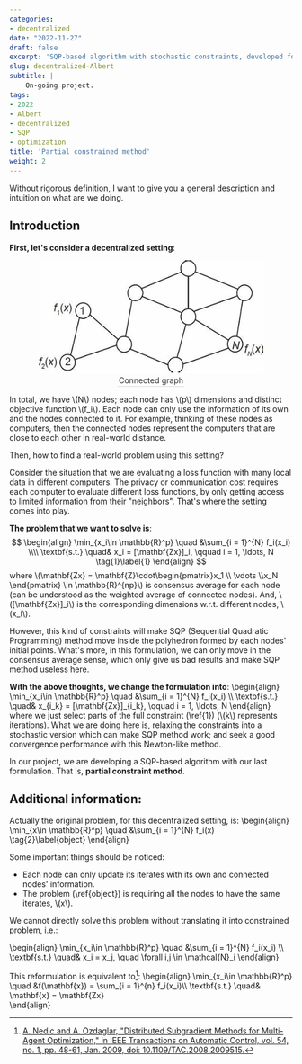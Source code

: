 ```yaml
---
categories:
- decentralized
date: "2022-11-27"
draft: false
excerpt: 'SQP-based algorithm with stochastic constraints, developed for decentralized problems.'
slug: decentralized-Albert
subtitle: |
    On-going project.
tags:
- 2022
- Albert
- decentralized
- SQP
- optimization
title: 'Partial constrained method'
weight: 2
---
```


<script type = "text/javascript" src = "https://cdn.mathjax.org/mathjax/latest/MathJax.js?config=default"></script>
Without rigorous definition, I want to give you a general description and intuition on what are we doing.
## Introduction
**First, let's consider a decentralized setting**:
<center>
    <img style="border-radius: 0.3125em;" 
    src="decentral.jpg" width = "400" height = "200">
    <br>
    <div style="color:orange; border-bottom: 1px solid #d9d9d9;
    display: inline-block;
    color: #333;
    padding: 2px;">Connected graph</div>
</center>

In total, we have \\(N\\) nodes; each node has \\(p\\) dimensions and distinct objective function \\(f_i\\). Each node can only use the information 
of its own and the nodes connected to it. For example, thinking of these nodes as computers, then the connected nodes represent the computers that are close to each other 
in real-world distance.

Then, how to find a real-world problem using this setting?

Consider the situation that we are evaluating a loss function with many local data in different computers. The privacy or communication cost requires each computer to evaluate different 
loss functions, by only getting access to limited information from their "neighbors". That's where the setting comes into play.

**The problem that we want to solve is**:
$$
\begin{align}
    \min_{x_i\in \mathbb{R}^p} \quad &\sum_{i = 1}^{N} f_i(x_i) \\\\
    \textbf{s.t.} \quad& x_i = [\mathbf{Zx}]_i, \qquad i = 1, \ldots, N  \tag{1}\label{1}
\end{align}
$$
where \\(\mathbf{Zx} = \mathbf{Z}\cdot\begin{pmatrix}x_1 \\\\ \vdots \\\\x_N \end{pmatrix} \in \mathbb{R}^{np}\\) is consensus average for each node (can be understood as the weighted average of connected nodes). And, \\([\mathbf{Zx}]_i\\) is the corresponding dimensions w.r.t. different nodes, \\(x_i\\). 

However, this kind of constraints will make SQP (Sequential 
Quadratic Programming) method move inside the polyhedron formed by each nodes' initial points. What's more, in this formulation, we can only move in the consensus average sense, which 
only give us bad results and make SQP method useless here.

**With the above thoughts, we change the formulation into**:
\begin{align}
    \min_{x_i\in \mathbb{R}^p} \quad &\sum_{i = 1}^{N} f_i(x_i) \\\\
    \textbf{s.t.} \quad& x_{i_k} = [\mathbf{Zx}]_{i_k}, \qquad i = 1, \ldots, N
\end{align}
where we just select parts of the full constraint (\ref{1}) (\\(k\\) represents iterations). What we are doing here is, relaxing the constraints into a stochastic version which 
can make SQP method work; and seek a good convergence performance with this Newton-like method. 

In our project, we are developing a SQP-based algorithm with our last formulation. That is, **partial constraint method**.










## Additional information:

Actually the original problem, for this decentralized setting, is:
\begin{align}
    \min_{x\in \mathbb{R}^p} \quad &\sum_{i = 1}^{N} f_i(x) \tag{2}\label{object}
\end{align}

Some important things should be noticed:
- Each node can only update its iterates with its own and connected nodes' information.
- The problem (\ref{object}) is requiring all the nodes to have the same iterates, \\(x\\).

We cannot directly solve this problem without translating it into constrained problem, i.e.: 

\begin{align}
    \min_{x_i\in \mathbb{R}^p} \quad &\sum_{i = 1}^{N} f_i(x_i) \\\\
    \textbf{s.t.} \quad& x_i = x_j, \quad \forall i,j \in \mathcal{N}_i
\end{align}

This reformulation is equivalent to[^1]:
\begin{align}
        \min_{x_i\in \mathbb{R}^p} \quad &f(\mathbf{x}) = \sum_{i = 1}^{n} f_i(x_i)\\\\
        \textbf{s.t.} \quad& \mathbf{x} = \mathbf{Zx}   
\end{align}






[^1]:[A. Nedic and A. Ozdaglar, "Distributed Subgradient Methods for Multi-Agent Optimization," in IEEE Transactions on Automatic Control, vol. 54, no. 1, pp. 48-61, Jan. 2009, doi: 10.1109/TAC.2008.2009515.](https://ieeexplore.ieee.org/document/4749425)

